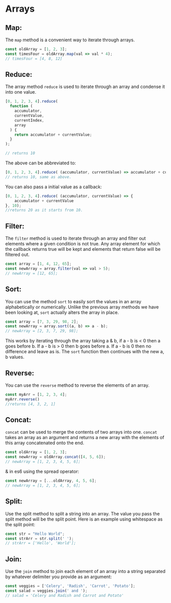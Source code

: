 # Arrays

## Map:

The `map` method is a convenient way to iterate through arrays.

```javascript
const oldArray = [1, 2, 3];
const timesFour = oldArray.map(val => val * 4);
// timesFour = [4, 8, 12]
```

## Reduce:

The array method `reduce` is used to iterate through an array and condense it into one value.

```javascript
[0, 1, 2, 3, 4].reduce(
  function (
    accumulator,
    currentValue,
    currentIndex,
    array
  ) {
    return accumulator + currentValue;
  }
);

// returns 10
```

The above can be abbreviated to:

```javascript
[0, 1, 2, 3, 4].reduce( (accumulator, currentValue) => accumulator + currentValue );
// returns 10, same as above.
```

You can also pass a initial value as a callback:

```javascript
[0, 1, 2, 3, 4].reduce( (accumulator, currentValue) => {
    accumulator + currentValue 
}, 10);
//returns 20 as it starts from 10.
```

## Filter:

The `filter` method is used to iterate through an array and filter out elements where a given condition is not true. Any array element for which the callback returns true will be kept and elements that return false will be filtered out.

```javascript
const array = [1, 4, 12, 65];
const newArray = array.filter(val => val > 5);
// newArray = [12, 65];
```

## Sort:

You can use the method `sort` to easily sort the values in an array alphabetically or numerically. Unlike the previous array methods we have been looking at, `sort` actually alters the array in place.

```javascript
const array = [7, 3, 29, 98, 2];
const newArray = array.sort((a, b) => a - b);
// newArray = [2, 3, 7, 29, 98];
```

This works by iterating through the array taking a & b, if a - b is &lt; 0 then a goes before b. If a - b is &gt; 0 then b goes before a. If a - b is 0 then no difference and leave as is. The `sort` function then continues with the new a, b values.

## Reverse:

You can use the `reverse` method to reverse the elements of an array.

```javascript
const myArr = [1, 2, 3, 4];
myArr.reverse()
//returns [4, 3, 2, 1]
```

## Concat:

`concat` can be used to merge the contents of two arrays into one. `concat` takes an array as an argument and returns a new array with the elements of this array concatenated onto the end.

```javascript
const oldArray = [1, 2, 3];
const newArray = oldArray.concat([4, 5, 6]);
// newArray = [1, 2, 3, 4, 5, 6];
```

& in es6 using the spread operator:

```javascript
const newArray = [...oldArray, 4, 5, 6];
// newArray = [1, 2, 3, 4, 5, 6];
```

## Split:

Use the split method to split a string into an array. The value you pass the split method will be the split point. Here is an example using whitespace as the split point:

```javascript
const str = "Hello World";
const strArr = str.split(' ');
// strArr = ['Hello', 'World'];
```

## Join:

Use the `join` method to join each element of an array into a string separated by whatever delimiter you provide as an argument:

```javascript
const veggies = ['Celery', 'Radish', 'Carrot', 'Potato'];
const salad = veggies.join(' and ');
// salad = 'Celery and Radish and Carrot and Potato'
```

